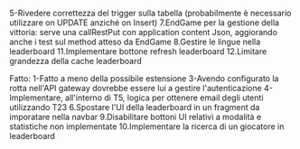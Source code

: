 5-Rivedere correttezza del trigger sulla tabella (probabilmente è necessario utilizzare on UPDATE anziché on Insert)
7.EndGame per la gestione della vittoria: serve una callRestPut con application content Json, aggiorando anche i test sul method atteso da EndGame
8.Gestire le lingue nella leaderboard
11.Implementare bottone refresh leaderboard
12.Limitare grandezza della cache leaderboard



Fatto:
1-Fatto a meno della possibile estensione
3-Avendo configurato la rotta nell'API gateway dovrebbe essere lui a gestire l'autenticazione
4-Implementare, all'interno di T5, logica per ottenere email degli utenti utilizzando T23
6.Spostare l'UI della leaderboard in un fragment da imporatare nella navbar
9.Disabilitare bottoni UI relativi a modalità e statistiche non implementate
10.Implementare la ricerca di un giocatore in leaderboard